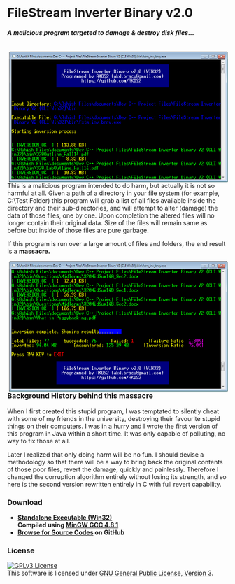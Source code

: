 
<h1>FileStream Inverter Binary v2.0</h1>
<h4><i>A malicious program targeted to damage & destroy disk files...</i></h4>

<br>
<img align="right" width="500px" height="298px" src="https://github.com/AKD92/FileStream-Binary-Inverter/raw/master/fstmScreen02.png">

This is a malicious program intended to do harm, but actually it is not so harmful at all. Given a path of a directory in your file system (for example, C:\Test Folder) this program will grab a list of all files available inside the directory and their sub-directories, and will attempt to alter (damage) the data of those files, one by one. Upon completion the altered files will no longer contain their original data. Size of the files will remain same as before but inside of those files are pure garbage.

If this program is run over a large amount of files and folders, the end result is a <b>massacre.</b>

<img align="right" width="500px" height="298px" src="https://github.com/AKD92/FileStream-Binary-Inverter/raw/master/fstmScreen01.png">

### Background History behind this massacre
When I first created this stupid program, I was temptated to silently cheat with some of my friends in the university, destroying their favourite stupid things on their computers. I was in a hurry and I wrote the first version of this program in Java within a short time. It was only capable of polluting, no way to fix those at all.

Later I realized that only doing harm will be no fun. I should devise a methodology so that there will be a way to bring back the original contents of those poor files, revert the damage, quickly and painlessly. Therefore I changed the corruption algorithm entirely without losing its strength, and so here is the second version rewritten entirely in C with full revert capability.

<h3>Download</h3>
<ul>
<li><b>
<a href="https://github.com/AKD92/FileStream-Inverter-Binary-V2-CLI-Win32/raw/master/bin/fstm_inv_bnry.exe">
Standalone Executable (Win32)</a>
<br>
Compiled using <a href="http://www.mingw.org/">MinGW GCC 4.8.1</a>
</b></li>
<li><b>
<a href="src">Browse for Source Codes</a> on GitHub
</b></li>
</ul>

<h3>License</h3>
<a rel="license" href="http://www.gnu.org/licenses/gpl-3.0-standalone.html"><img alt="GPLv3 License" style="border-width:0" src="http://www.gnu.org/graphics/gplv3-127x51.png" /></a><br />This software is licensed under <a rel="license" href="http://www.gnu.org/licenses/gpl-3.0-standalone.html">GNU General Public License, Version 3</a>.
